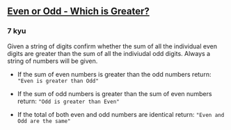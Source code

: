 <h2><a href=https://www.codewars.com/kata/57f7b8271e3d9283300000b4/train/csharp target="_blank">Even or Odd - Which is Greater?</a></h2><h3>7 kyu</h3><p>Given a string of digits confirm whether the sum of all the individual even digits are greater than the sum of all the indiviudal odd digits. Always a string of numbers will be given.</p><ul><li><p>If the sum of even numbers is greater than the odd numbers return: <code>"Even is greater than Odd"</code></p></li><li><p>If the sum of odd numbers is greater than the sum of even numbers return: <code>"Odd is greater than Even"</code></p></li><li><p>If the total of both even and odd numbers are identical return: <code>"Even and Odd are the same"</code></p></li></ul>